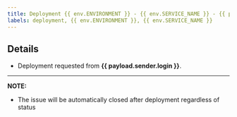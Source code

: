 ```yaml
---
title: Deployment {{ env.ENVIRONMENT }} - {{ env.SERVICE_NAME }} - {{ payload.sender.login }}
labels: deployment, {{ env.ENVIRONMENT }}, {{ env.SERVICE_NAME }}
---
```


## Details

- Deployment requested from **{{ payload.sender.login }}**.

---

**NOTE:** 
- The issue will be automatically closed after deployment regardless of status
